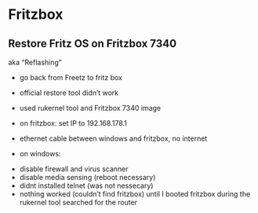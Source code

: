# Fritzbox

## Restore Fritz OS on Fritzbox 7340

aka “Reflashing”

- go back from Freetz to fritz box 
- official restore tool didn’t work
- used rukernel tool and Fritzbox 7340 image
- on fritzbox: set IP to 192.168.178.1

- ethernet cable between windows and fritzbox, no internet


- on windows:
* disable firewall and virus scanner
* disable media sensing (reboot necessary)
* didnt installed telnet (was not nessecary)
* nothing worked (couldn’t find fritzbox) until I booted fritzbox during the rukernel tool searched for the router